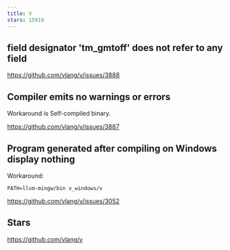 ```yaml
---
title: V
stars: 15910
---
```


## field designator 'tm_gmtoff' does not refer to any field

<https://github.com/vlang/v/issues/3888>

## Compiler emits no warnings or errors

Workaround is Self-compiled binary.

<https://github.com/vlang/v/issues/3887>

## Program generated after compiling on Windows display nothing

Workaround:

~~~
PATH=llvm-mingw/bin v_windows/v
~~~

<https://github.com/vlang/v/issues/3052>

## Stars

<https://github.com/vlang/v>

